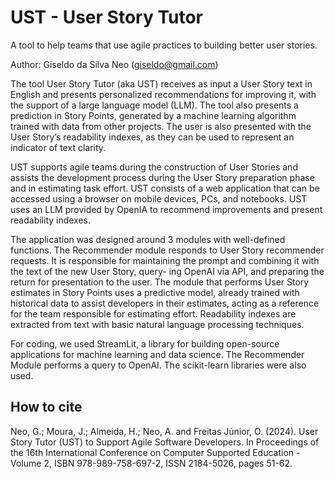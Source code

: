 # UST - User Story Tutor

A tool to help teams that use agile practices to building better user stories.

Author: Giseldo da Silva Neo (giseldo@gmail.com)

The tool User Story Tutor (aka UST) receives as input a User Story text in
English and presents personalized recommendations for improving it, with the support of a large language model (LLM). The tool also presents a prediction in Story Points, generated by a machine learning algorithm trained with data from other projects. The user is also presented with the User Story’s readability indexes, as they can be used to represent an indicator of text clarity.

UST supports agile teams during the construction of User Stories and assists the development process during the User Story preparation phase and in estimating task effort. UST consists of a web application that can be accessed using a browser on mobile devices, PCs, and notebooks. UST uses an LLM provided by OpenIA to recommend improvements and present readability indexes. 

The application was designed around 3 modules with well-defined functions. The Recommender module responds to User Story recommender requests. It is responsible for maintaining the prompt and combining it with the text of the new User Story, query-
ing OpenAI via API, and preparing the return for presentation to the user. The module that performs User Story estimates in Story Points uses a predictive model, already trained with historical data to assist developers in their estimates, acting as a reference for
the team responsible for estimating effort. Readability indexes are extracted from text with basic natural language processing techniques. 

For coding, we used StreamLit, a library for building open-source applications for machine learning and data science. The Recommender Module performs a query to OpenAI. The scikit-learn libraries were also used.

## How to cite

Neo, G.; Moura, J.; Almeida, H.; Neo, A. and Freitas Júnior, O. (2024). User Story Tutor (UST) to Support Agile Software Developers.  In Proceedings of the 16th International Conference on Computer Supported Education - Volume 2, ISBN 978-989-758-697-2, ISSN 2184-5026, pages 51-62. 

